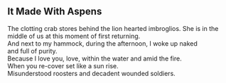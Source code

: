 It Made With Aspens
-------------------
The clotting crab stores behind the lion hearted imbroglios. She is in the middle of us at this moment of first returning.  
And next to my hammock, during the afternoon, I woke up naked  
and full of purity.  
Because I love you, love, within the water and amid the fire.  
When you re-cover set like a sun rise.  
Misunderstood roosters and decadent wounded soldiers.  
